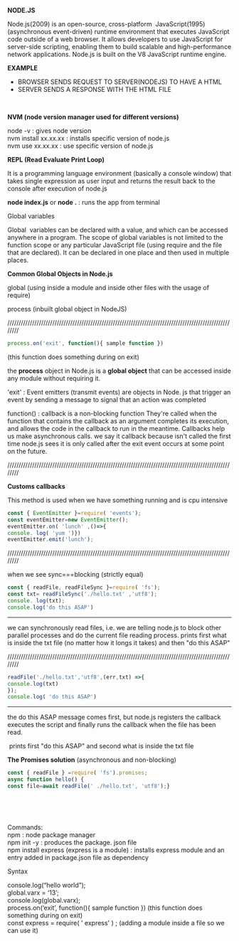 **NODE.JS**

Node.js(2009) is an open-source, cross-platform  JavaScript(1995) (asynchronous event-driven) runtime environment that executes JavaScript code outside of a web browser. It allows developers to use JavaScript for server-side scripting, enabling them to build scalable and high-performance network applications. Node.js is built on the V8 JavaScript runtime engine.

**EXAMPLE**

- BROWSER SENDS REQUEST TO SERVER(NODEJS) TO HAVE A HTML
- SERVER SENDS A RESPONSE WITH THE HTML FILE

&nbsp;

**NVM (node version manager used for different versions)**

node -v : gives node version  
nvm install xx.xx.xx : installs specific version of node.js  
nvm use xx.xx.xx : use specific version of node.js

**REPL (Read Evaluate Print Loop)**

It is a programming language environment (basically a console window) that takes single expression as user input and returns the result back to the console after execution of node.js

**node index.js** or **node .** : runs the app from terminal

Global variables

Global  variables can be declared with a value, and which can be accessed anywhere in a program. The scope of global variables is not limited to the function scope or any particular JavaScript file (using require and the file that are declared). It can be declared in one place and then used in multiple places.

**Common Global Objects in Node.js**

global (using inside a module and inside other files with the usage of require)

process (inbuilt global object in NodeJS)

////////////////////////////////////////////////////////////////////////////////////////////////////////

```node.js
process.on('exit', function(){ sample function })
```

(this function does something during on exit)

the **process** object in Node.js is a **global object** that can be accessed inside any module without requiring it.

'exit' : Event emitters (transmit events) are objects in Node. js that trigger an event by sending a message to signal that an action was completed

function() : callback is a non-blocking function They're called when the function that contains the callback as an argument completes its execution, and allows the code in the callback to run in the meantime. Callbacks help us make asynchronous calls. we say it callback because isn't called the first time node.js sees it is only called after the exit event occurs at some point on the future.

////////////////////////////////////////////////////////////////////////////////////////////////////////

**Customs callbacks**

This method is used when we have something running and is cpu intensive

```node.js
const { EventEmitter }=require( 'events');  
const eventEmitter=new EventEmitter();  
eventEmitter.on( 'lunch' ,()=>{  
console. log( 'yum ')})
eventEmitter.emit('lunch');
```

////////////////////////////////////////////////////////////////////////////////////////////////////////

when we see sync===blocking (strictly equal)

```node.js
const { readFile, readFileSync }=require( 'fs');
const txt= readFileSync('./hello.txt' ,'utf8');  
console. log(txt);  
console.log('do this ASAP')
```

--------

we can synchronously read files, i.e. we are telling node.js 
to block other parallel processes and do the current file reading process.
prints first what is inside the txt file (no matter how it longs it takes)
and then "do this ASAP"

////////////////////////////////////////////////////////////////////////////////////////////////////////

```node.js
readFile('./hello.txt','utf8',(err,txt) =>{
console.log(txt)
});  
console.log( 'do this ASAP')
```

--------

the do this ASAP message comes first, but node.js registers the callback executes the script and finally runs the callback when the file has been read.

&nbsp;prints first "do this ASAP" and second what is inside the txt file

**The Promises solution** (asynchronous and non-blocking)

```node.js
const { readFile } =require( 'fs').promises;  
async function hello() {  
const file=await readFile(' ./hello.txt', 'utf8');}
```

&nbsp;

&nbsp;

Commands:  
npm : node package manager  
npm init -y : produces the package. json file  
npm install express (express is a module) : installs express module and an entry added in package.json file as dependency

Syntax

console.log(“hello world”);  
global.varx = ‘13’;  
console.log(global.varx);  
process.on(‘exit’, function(){ sample function }) (this function does something during on exit)  
const express = require( ' express' ) ; (adding a module inside a file so we can use it)

